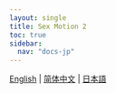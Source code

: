 ```yaml
---
layout: single
title: Sex Motion 2
toc: true
sidebar:
  nav: "docs-jp"
---
```

[English](/dancexr/features/sfb_motion) | [简体中文](/zh/dancexr/features/sfb_motion) | [日本語](/jp/dancexr/features/sfb_motion)

